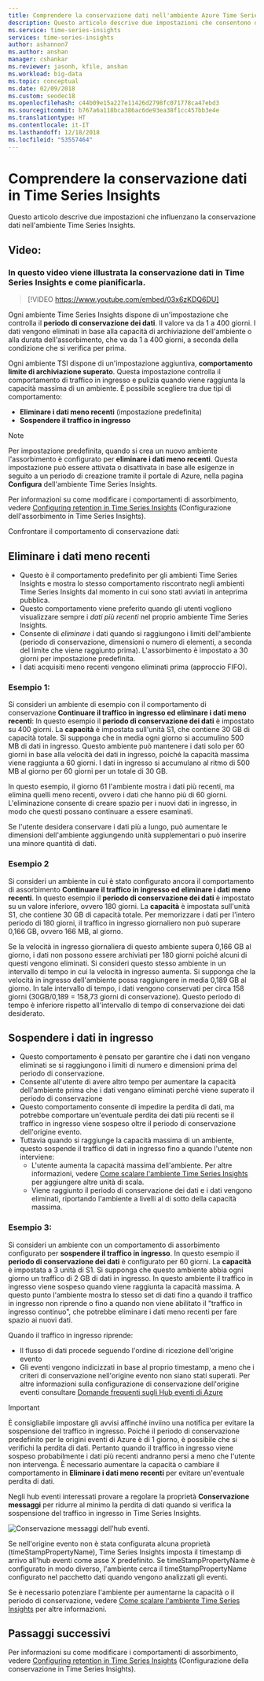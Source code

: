 ```yaml
---
title: Comprendere la conservazione dati nell'ambiente Azure Time Series Insights | Microsoft Docs
description: Questo articolo descrive due impostazioni che consentono di controllare la conservazione dati nell'ambiente Azure Time Series Insights.
ms.service: time-series-insights
services: time-series-insights
author: ashannon7
ms.author: anshan
manager: cshankar
ms.reviewer: jasonh, kfile, anshan
ms.workload: big-data
ms.topic: conceptual
ms.date: 02/09/2018
ms.custom: seodec18
ms.openlocfilehash: c44b09e15a227e11426d2798fc071778ca47ebd3
ms.sourcegitcommit: b767a6a118bca386ac6de93ea38f1cc457bb3e4e
ms.translationtype: HT
ms.contentlocale: it-IT
ms.lasthandoff: 12/18/2018
ms.locfileid: "53557464"
---
```

# <a name="understand-data-retention-in-time-series-insights"></a>Comprendere la conservazione dati in Time Series Insights

Questo articolo descrive due impostazioni che influenzano la conservazione dati nell'ambiente Time Series Insights.

## <a name="video"></a>Video: 

### <a name="in-this-video-we-cover-time-series-insights-data-retention-and-how-to-plan-for-itbr"></a>In questo video viene illustrata la conservazione dati in Time Series Insights e come pianificarla.</br>

> [!VIDEO https://www.youtube.com/embed/03x6zKDQ6DU]

Ogni ambiente Time Series Insights dispone di un'impostazione che controlla il **periodo di conservazione dei dati**. Il valore va da 1 a 400 giorni. I dati vengono eliminati in base alla capacità di archiviazione dell'ambiente o alla durata dell'assorbimento, che va da 1 a 400 giorni, a seconda della condizione che si verifica per prima.

Ogni ambiente TSI dispone di un'impostazione aggiuntiva, **comportamento limite di archiviazione superato**. Questa impostazione controlla il comportamento di traffico in ingresso e pulizia quando viene raggiunta la capacità massima di un ambiente. È possibile scegliere tra due tipi di comportamento:
- **Eliminare i dati meno recenti** (impostazione predefinita)  
- **Sospendere il traffico in ingresso**

> [!NOTE]
> Per impostazione predefinita, quando si crea un nuovo ambiente l'assorbimento è configurato per **eliminare i dati meno recenti**. Questa impostazione può essere attivata o disattivata in base alle esigenze in seguito a un periodo di creazione tramite il portale di Azure, nella pagina **Configura** dell'ambiente Time Series Insights.

Per informazioni su come modificare i comportamenti di assorbimento, vedere [Configuring retention in Time Series Insights](time-series-insights-how-to-configure-retention.md) (Configurazione dell'assorbimento in Time Series Insights).

Confrontare il comportamento di conservazione dati:

## <a name="purge-old-data"></a>Eliminare i dati meno recenti
- Questo è il comportamento predefinito per gli ambienti Time Series Insights e mostra lo stesso comportamento riscontrato negli ambienti Time Series Insights dal momento in cui sono stati avviati in anteprima pubblica.  
- Questo comportamento viene preferito quando gli utenti vogliono visualizzare sempre i *dati più recenti* nel proprio ambiente Time Series Insights. 
- Consente di *eliminare* i dati quando si raggiungono i limiti dell'ambiente (periodo di conservazione, dimensioni o numero di elementi, a seconda del limite che viene raggiunto prima). L'assorbimento è impostato a 30 giorni per impostazione predefinita. 
- I dati acquisiti meno recenti vengono eliminati prima (approccio FIFO).

### <a name="example-1"></a>Esempio 1:
Si consideri un ambiente di esempio con il comportamento di conservazione **Continuare il traffico in ingresso ed eliminare i dati meno recenti**: In questo esempio il **periodo di conservazione dei dati** è impostato su 400 giorni. La **capacità** è impostata sull'unità S1, che contiene 30 GB di capacità totale.   Si supponga che in media ogni giorno si accumulino 500 MB di dati in ingresso. Questo ambiente può mantenere i dati solo per 60 giorni in base alla velocità dei dati in ingresso, poiché la capacità massima viene raggiunta a 60 giorni. I dati in ingresso si accumulano al ritmo di 500 MB al giorno per 60 giorni per un totale di 30 GB. 

In questo esempio, il giorno 61 l'ambiente mostra i dati più recenti, ma elimina quelli meno recenti, ovvero i dati che hanno più di 60 giorni. L'eliminazione consente di creare spazio per i nuovi dati in ingresso, in modo che questi possano continuare a essere esaminati. 

Se l'utente desidera conservare i dati più a lungo, può aumentare le dimensioni dell'ambiente aggiungendo unità supplementari o può inserire una minore quantità di dati.  

### <a name="example-2"></a>Esempio 2
Si consideri un ambiente in cui è stato configurato ancora il comportamento di assorbimento **Continuare il traffico in ingresso ed eliminare i dati meno recenti**. In questo esempio il **periodo di conservazione dei dati** è impostato su un valore inferiore, ovvero 180 giorni. La **capacità** è impostata sull'unità S1, che contiene 30 GB di capacità totale. Per memorizzare i dati per l'intero periodo di 180 giorni, il traffico in ingresso giornaliero non può superare 0,166 GB, ovvero 166 MB, al giorno.  

Se la velocità in ingresso giornaliera di questo ambiente supera 0,166 GB al giorno, i dati non possono essere archiviati per 180 giorni poiché alcuni di questi vengono eliminati. Si consideri questo stesso ambiente in un intervallo di tempo in cui la velocità in ingresso aumenta. Si supponga che la velocità in ingresso dell'ambiente possa raggiungere in media 0,189 GB al giorno. In tale intervallo di tempo, i dati vengono conservati per circa 158 giorni (30GB/0,189 = 158,73 giorni di conservazione). Questo periodo di tempo è inferiore rispetto all'intervallo di tempo di conservazione dei dati desiderato.

## <a name="pause-ingress"></a>Sospendere i dati in ingresso
- Questo comportamento è pensato per garantire che i dati non vengano eliminati se si raggiungono i limiti di numero e dimensioni prima del periodo di conservazione.  
- Consente all'utente di avere altro tempo per aumentare la capacità dell'ambiente prima che i dati vengano eliminati perché viene superato il periodo di conservazione
- Questo comportamento consente di impedire la perdita di dati, ma potrebbe comportare un'eventuale perdita dei dati più recenti se il traffico in ingresso viene sospeso oltre il periodo di conservazione dell'origine evento.
- Tuttavia quando si raggiunge la capacità massima di un ambiente, questo sospende il traffico di dati in ingresso fino a quando l'utente non interviene: 
   - L'utente aumenta la capacità massima dell'ambiente. Per altre informazioni, vedere [Come scalare l'ambiente Time Series Insights](time-series-insights-how-to-scale-your-environment.md) per aggiungere altre unità di scala.
   - Viene raggiunto il periodo di conservazione dei dati e i dati vengono eliminati, riportando l'ambiente a livelli al di sotto della capacità massima.

### <a name="example-3"></a>Esempio 3:
Si consideri un ambiente con un comportamento di assorbimento configurato per **sospendere il traffico in ingresso**. In questo esempio il **periodo di conservazione dei dati** è configurato per 60 giorni. La **capacità** è impostata a 3 unità di S1. Si supponga che questo ambiente abbia ogni giorno un traffico di 2 GB di dati in ingresso. In questo ambiente il traffico in ingresso viene sospeso quando viene raggiunta la capacità massima. A questo punto l'ambiente mostra lo stesso set di dati fino a quando il traffico in ingresso non riprende o fino a quando non viene abilitato il "traffico in ingresso continuo", che potrebbe eliminare i dati meno recenti per fare spazio ai nuovi dati. 

Quando il traffico in ingresso riprende:
- Il flusso di dati procede seguendo l'ordine di ricezione dell'origine evento
- Gli eventi vengono indicizzati in base al proprio timestamp, a meno che i criteri di conservazione nell'origine evento non siano stati superati. Per altre informazioni sulla configurazione di conservazione dell'origine eventi consultare [Domande frequenti sugli Hub eventi di Azure](../event-hubs/event-hubs-faq.md)

> [!IMPORTANT]
> È consigliabile impostare gli avvisi affinché inviino una notifica per evitare la sospensione del traffico in ingresso. Poiché il periodo di conservazione predefinito per le origini eventi di Azure è di 1 giorno, è possibile che si verifichi la perdita di dati. Pertanto quando il traffico in ingresso viene sospeso probabilmente i dati più recenti andranno persi a meno che l'utente non intervenga. È necessario aumentare la capacità o cambiare il comportamento in **Eliminare i dati meno recenti** per evitare un'eventuale perdita di dati.

Negli hub eventi interessati provare a regolare la proprietà **Conservazione messaggi** per ridurre al minimo la perdita di dati quando si verifica la sospensione del traffico in ingresso in Time Series Insights.

![Conservazione messaggi dell'hub eventi.](media/time-series-insights-contepts-retention/event-hub-retention.png)

Se nell'origine evento non è stata configurata alcuna proprietà (timeStampPropertyName), Time Series Insights imposta il timestamp di arrivo all'hub eventi come asse X predefinito. Se timeStampPropertyName è configurato in modo diverso, l'ambiente cerca il timeStampPropertyName configurato nel pacchetto dati quando vengono analizzati gli eventi. 

Se è necessario potenziare l'ambiente per aumentarne la capacità o il periodo di conservazione, vedere [Come scalare l'ambiente Time Series Insights](time-series-insights-how-to-scale-your-environment.md) per altre informazioni.  

## <a name="next-steps"></a>Passaggi successivi
Per informazioni su come modificare i comportamenti di assorbimento, vedere [Configuring retention in Time Series Insights](time-series-insights-how-to-configure-retention.md) (Configurazione della conservazione in Time Series Insights).
